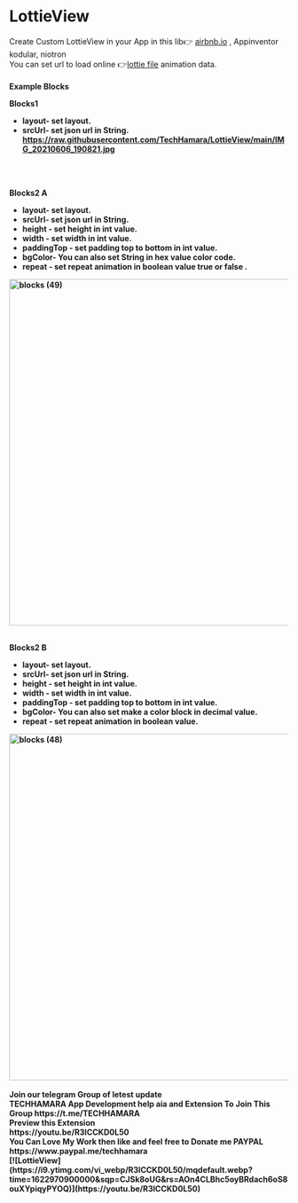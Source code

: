# LottieView
Create Custom LottieView in your App in this lib👉 <a href='http://airbnb.io/lottie/#/web' target='_blank'>airbnb.io</a>
, Appinventor kodular, niotron
<br>You can set url to load online 👉<a href='https://lottiefiles.com/' target='_blank'>lottie file</a> animation data.
<br>  <br>
<b> Example Blocks<b> <br>
 
  
  <b>Blocks1<b><br>
 * <b>layout</b>- set layout.
   <br>
 * <b>srcUrl</b>- set json url in String.
     <br>
https://raw.githubusercontent.com/TechHamara/LottieView/main/IMG_20210606_190821.jpg
  <br>
    
  <br> <b>Blocks2 A<br>
 * <b>layout</b>- set layout.
   <br>
 * <b>srcUrl</b>- set json url in String.
     <br>
 * <b>height </b>- set height in int value.
       <br>
 * <b>width </b>- set width in int value.
         <br>
 * <b>paddingTop </b>- set padding top to bottom in int value.
           <br>
 * <b>bgColor<b>- You can also set String in hex value color code.<br>
 * <b>repeat <b>- set repeat animation in boolean value true or false .
           <br>
<img width="625" alt="blocks (49)" src="https://user-images.githubusercontent.com/83898001/120901016-dac81e80-c655-11eb-823b-22dab0228545.png">
  <br>
      
  <br> <b>Blocks2 B<b>
 * <b>layout</b>- set layout.
   <br>
 * <b>srcUrl</b>- set json url in String.
     <br>
 * <b>height </b>- set height in int value.
       <br>
 * <b>width </b>- set width in int value.
         <br>
 * <b>paddingTop </b>- set padding top to bottom in int value.
           <br>
 * <b>bgColor<b>- You can also set make a color block in  decimal value.<br>
 * <b>repeat <b>- set repeat animation in boolean value.
           <br>
<img width="625" alt="blocks (48)" src="https://user-images.githubusercontent.com/83898001/120901021-e0256900-c655-11eb-8d5f-8756d2e92615.png">
     
   <br>
   <br>Join our telegram Group of letest update
<br>TECHHAMARA
App Development help aia and Extension To Join This Group
https://t.me/TECHHAMARA
<br>
Preview this Extension 
<br>
https://youtu.be/R3lCCKD0L50
<br>
You Can Love My Work then like and feel free to Donate me PAYPAL
<br>https://www.paypal.me/techhamara
<br>
[![LottieView](https://i9.ytimg.com/vi_webp/R3lCCKD0L50/mqdefault.webp?time=1622970900000&sqp=CJSk8oUG&rs=AOn4CLBhc5oyBRdach6oS8ouXYpiqyPYOQ)](https://youtu.be/R3lCCKD0L50)

